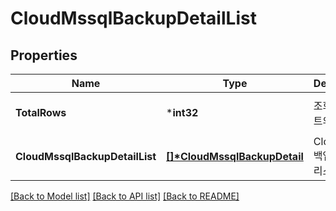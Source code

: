 # CloudMssqlBackupDetailList

## Properties
Name | Type | Description | Notes
------------ | ------------- | ------------- | -------------
**TotalRows** | ***int32** | 조회된 리스트의 총 개수  | [optional] [default to null]
**CloudMssqlBackupDetailList** | **[[]\*CloudMssqlBackupDetail](CloudMssqlBackupDetail.md)** | CloudMssql백업상세정보리스트 | [optional] [default to null]

[[Back to Model list]](../README.md#documentation-for-models) [[Back to API list]](../README.md#documentation-for-api-endpoints) [[Back to README]](../README.md)



